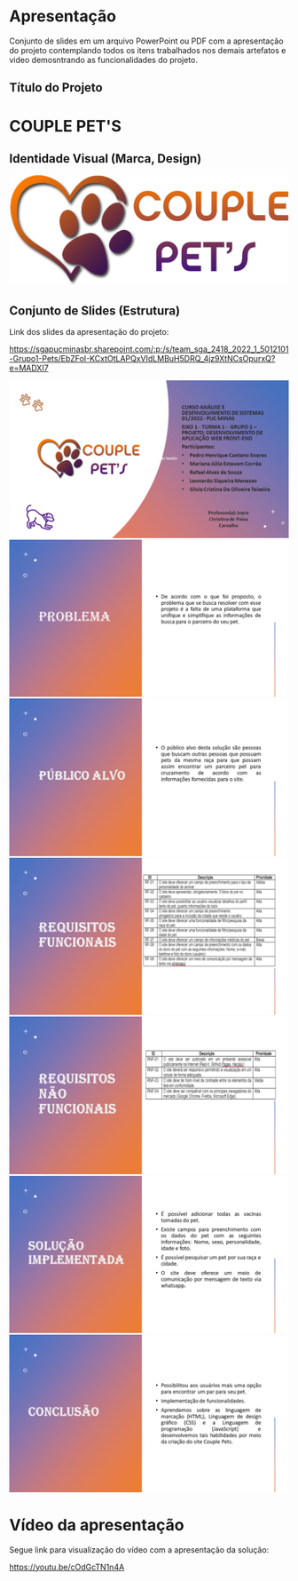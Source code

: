 # Apresentação

Conjunto de slides em um arquivo PowerPoint ou PDF com a apresentação do projeto contemplando todos os itens trabalhados nos demais artefatos e video demosntrando as funcionalidades do projeto.

## Título do Projeto

# COUPLE PET'S


## Identidade Visual (Marca, Design)


![LOGO](/docs/img/logo.png)


## Conjunto de Slides (Estrutura)


Link dos slides da apresentação do projeto: 

https://sgapucminasbr.sharepoint.com/:p:/s/team_sga_2418_2022_1_5012101-Grupo1-Pets/EbZFoI-KCxtOtLAPQxVIdLMBuH5DRQ_4jz9XtNCsOpurxQ?e=MADXI7



![Sl1](img/Slide1.PNG)
![Sl2](img/Slide2.PNG)
![Sl3](img/Slide3.PNG)
![Sl4](img/Slide4.PNG)
![Sl5](img/Slide5.PNG)
![Sl6](img/Slide6.PNG)
![Sl7](img/Slide7.PNG)

# Vídeo da apresentação

Segue link para visualização do vídeo com a apresentação da solução:


https://youtu.be/cOdGcTN1n4A






